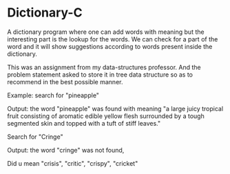 # Dictionary-C
A dictionary program where one can add words with meaning but the interesting part is the lookup for the words. We can check for a part of the word and it will show suggestions according to words present inside the dictionary.

This was an assignment from my data-structures professor. And the problem statement asked to store it in tree data structure so as to recommend in the best possible manner.

Example: search for "pineapple"

Output: the word "pineapple" was found with meaning "a large juicy tropical fruit consisting of
aromatic edible yellow flesh surrounded by a tough segmented skin and topped with a tuft of
stiff leaves."

Search for "Cringe"

Output: the word "cringe" was not found,

Did u mean "crisis", "critic", "crispy", "cricket"

